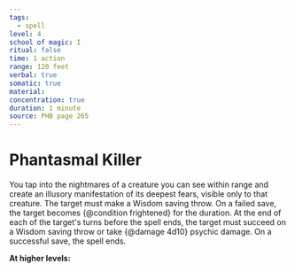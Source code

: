 ```yaml
---
tags:
  - spell
level: 4
school of magic: I
ritual: false
time: 1 action
range: 120 feet
verbal: true
somatic: true
material: 
concentration: true
duration: 1 minute
source: PHB page 265
---
```

# Phantasmal Killer
You tap into the nightmares of a creature you can see within range and create an illusory manifestation of its deepest fears, visible only to that creature. The target must make a Wisdom saving throw. On a failed save, the target becomes {@condition frightened} for the duration. At the end of each of the target's turns before the spell ends, the target must succeed on a Wisdom saving throw or take {@damage 4d10} psychic damage. On a successful save, the spell ends.

**At higher levels:** 